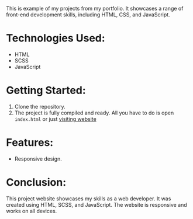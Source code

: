 This is example of my projects from my portfolio. It showcases a range of front-end development skills, including HTML, CSS, and JavaScript.

# Technologies Used:
* HTML
* SCSS
* JavaScript
# Getting Started:
1. Clone the repository.
2. The project is fully compiled and ready. All you have to do is open `index.html` or just [visiting website](https://joulence.github.io/helloui.github.io/)
# Features:
* Responsive design.
# Conclusion:
This project website showcases my skills as a web developer. It was created using HTML, SCSS, and JavaScript. The website is responsive and works on all devices.
